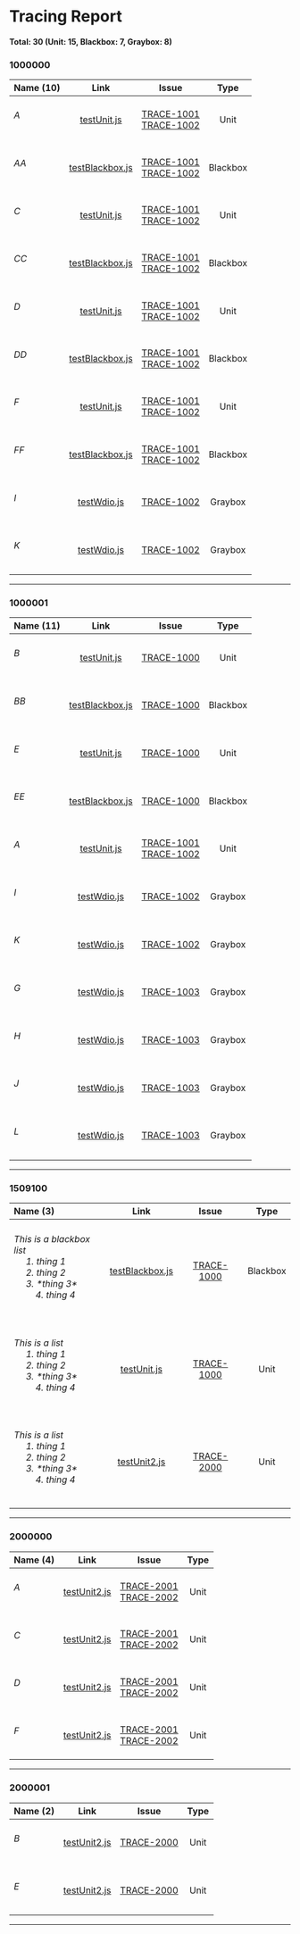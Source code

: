 # Tracing Report
#### Total: 30 (Unit: 15, Blackbox: 7, Graybox: 8)


### 1000000

| Name (10) | Link | Issue | Type |
| :--- | :---: | :---: | :---: |
| <h6>A</h6> | [testUnit.js](../demos/Unit/testUnit.js#L3) | [TRACE-1001](https://jira2.cerner.com/browse/TRACE-1001)<br/>[TRACE-1002](https://jira2.cerner.com/browse/TRACE-1002) | Unit |
| <h6>AA</h6> | [testBlackbox.js](../demos/Blackbox/testBlackbox.js#L3) | [TRACE-1001](https://jira2.cerner.com/browse/TRACE-1001)<br/>[TRACE-1002](https://jira2.cerner.com/browse/TRACE-1002) | Blackbox |
| <h6>C</h6> | [testUnit.js](../demos/Unit/testUnit.js#L3) | [TRACE-1001](https://jira2.cerner.com/browse/TRACE-1001)<br/>[TRACE-1002](https://jira2.cerner.com/browse/TRACE-1002) | Unit |
| <h6>CC</h6> | [testBlackbox.js](../demos/Blackbox/testBlackbox.js#L3) | [TRACE-1001](https://jira2.cerner.com/browse/TRACE-1001)<br/>[TRACE-1002](https://jira2.cerner.com/browse/TRACE-1002) | Blackbox |
| <h6>D</h6> | [testUnit.js](../demos/Unit/testUnit.js#L3) | [TRACE-1001](https://jira2.cerner.com/browse/TRACE-1001)<br/>[TRACE-1002](https://jira2.cerner.com/browse/TRACE-1002) | Unit |
| <h6>DD</h6> | [testBlackbox.js](../demos/Blackbox/testBlackbox.js#L3) | [TRACE-1001](https://jira2.cerner.com/browse/TRACE-1001)<br/>[TRACE-1002](https://jira2.cerner.com/browse/TRACE-1002) | Blackbox |
| <h6>F</h6> | [testUnit.js](../demos/Unit/testUnit.js#L3) | [TRACE-1001](https://jira2.cerner.com/browse/TRACE-1001)<br/>[TRACE-1002](https://jira2.cerner.com/browse/TRACE-1002) | Unit |
| <h6>FF</h6> | [testBlackbox.js](../demos/Blackbox/testBlackbox.js#L3) | [TRACE-1001](https://jira2.cerner.com/browse/TRACE-1001)<br/>[TRACE-1002](https://jira2.cerner.com/browse/TRACE-1002) | Blackbox |
| <h6>I</h6> | [testWdio.js](../demos/Graybox/testWdio.js#L18) | [TRACE-1002](https://jira2.cerner.com/browse/TRACE-1002) | Graybox |
| <h6>K</h6> | [testWdio.js](../demos/Graybox/testWdio.js#L18) | [TRACE-1002](https://jira2.cerner.com/browse/TRACE-1002) | Graybox |

<hr/>

### 1000001

| Name (11) | Link | Issue | Type |
| :--- | :---: | :---: | :---: |
| <h6>B</h6> | [testUnit.js](../demos/Unit/testUnit.js#L16) | [TRACE-1000](https://jira2.cerner.com/browse/TRACE-1000) | Unit |
| <h6>BB</h6> | [testBlackbox.js](../demos/Blackbox/testBlackbox.js#L15) | [TRACE-1000](https://jira2.cerner.com/browse/TRACE-1000) | Blackbox |
| <h6>E</h6> | [testUnit.js](../demos/Unit/testUnit.js#L16) | [TRACE-1000](https://jira2.cerner.com/browse/TRACE-1000) | Unit |
| <h6>EE</h6> | [testBlackbox.js](../demos/Blackbox/testBlackbox.js#L15) | [TRACE-1000](https://jira2.cerner.com/browse/TRACE-1000) | Blackbox |
| <h6>A</h6> | [testUnit.js](../demos/Unit/testUnit.js#L3) | [TRACE-1001](https://jira2.cerner.com/browse/TRACE-1001)<br/>[TRACE-1002](https://jira2.cerner.com/browse/TRACE-1002) | Unit |
| <h6>I</h6> | [testWdio.js](../demos/Graybox/testWdio.js#L3) | [TRACE-1002](https://jira2.cerner.com/browse/TRACE-1002) | Graybox |
| <h6>K</h6> | [testWdio.js](../demos/Graybox/testWdio.js#L3) | [TRACE-1002](https://jira2.cerner.com/browse/TRACE-1002) | Graybox |
| <h6>G</h6> | [testWdio.js](../demos/Graybox/testWdio.js#L3) | [TRACE-1003](https://jira2.cerner.com/browse/TRACE-1003) | Graybox |
| <h6>H</h6> | [testWdio.js](../demos/Graybox/testWdio.js#L3) | [TRACE-1003](https://jira2.cerner.com/browse/TRACE-1003) | Graybox |
| <h6>J</h6> | [testWdio.js](../demos/Graybox/testWdio.js#L3) | [TRACE-1003](https://jira2.cerner.com/browse/TRACE-1003) | Graybox |
| <h6>L</h6> | [testWdio.js](../demos/Graybox/testWdio.js#L3) | [TRACE-1003](https://jira2.cerner.com/browse/TRACE-1003) | Graybox |

<hr/>

### 1509100

| Name (3) | Link | Issue | Type |
| :--- | :---: | :---: | :---: |
| <h6>This is a blackbox list<br/>&nbsp;&nbsp;&nbsp;&nbsp; 1. thing 1<br/>&nbsp;&nbsp;&nbsp;&nbsp; 2. thing 2<br/>&nbsp;&nbsp;&nbsp;&nbsp; 3. \*thing 3\*<br/>&nbsp;&nbsp;&nbsp;&nbsp;&nbsp;&nbsp;&nbsp;&nbsp; 4. thing 4</h6> | [testBlackbox.js](../demos/Blackbox/testBlackbox.js#L15) | [TRACE-1000](https://jira2.cerner.com/browse/TRACE-1000) | Blackbox |
| <h6>This is a list<br/>&nbsp;&nbsp;&nbsp;&nbsp; 1. thing 1<br/>&nbsp;&nbsp;&nbsp;&nbsp; 2. thing 2<br/>&nbsp;&nbsp;&nbsp;&nbsp; 3. \*thing 3\*<br/>&nbsp;&nbsp;&nbsp;&nbsp;&nbsp;&nbsp;&nbsp;&nbsp; 4. thing 4</h6> | [testUnit.js](../demos/Unit/testUnit.js#L16) | [TRACE-1000](https://jira2.cerner.com/browse/TRACE-1000) | Unit |
| <h6>This is a list<br/>&nbsp;&nbsp;&nbsp;&nbsp; 1. thing 1<br/>&nbsp;&nbsp;&nbsp;&nbsp; 2. thing 2<br/>&nbsp;&nbsp;&nbsp;&nbsp; 3. \*thing 3\*<br/>&nbsp;&nbsp;&nbsp;&nbsp;&nbsp;&nbsp;&nbsp;&nbsp; 4. thing 4</h6> | [testUnit2.js](../demos/Unit/testUnit2.js#L15) | [TRACE-2000](https://jira2.cerner.com/browse/TRACE-2000) | Unit |

<hr/>

### 2000000

| Name (4) | Link | Issue | Type |
| :--- | :---: | :---: | :---: |
| <h6>A</h6> | [testUnit2.js](../demos/Unit/testUnit2.js#L3) | [TRACE-2001](https://jira2.cerner.com/browse/TRACE-2001)<br/>[TRACE-2002](https://jira2.cerner.com/browse/TRACE-2002) | Unit |
| <h6>C</h6> | [testUnit2.js](../demos/Unit/testUnit2.js#L3) | [TRACE-2001](https://jira2.cerner.com/browse/TRACE-2001)<br/>[TRACE-2002](https://jira2.cerner.com/browse/TRACE-2002) | Unit |
| <h6>D</h6> | [testUnit2.js](../demos/Unit/testUnit2.js#L3) | [TRACE-2001](https://jira2.cerner.com/browse/TRACE-2001)<br/>[TRACE-2002](https://jira2.cerner.com/browse/TRACE-2002) | Unit |
| <h6>F</h6> | [testUnit2.js](../demos/Unit/testUnit2.js#L3) | [TRACE-2001](https://jira2.cerner.com/browse/TRACE-2001)<br/>[TRACE-2002](https://jira2.cerner.com/browse/TRACE-2002) | Unit |

<hr/>

### 2000001

| Name (2) | Link | Issue | Type |
| :--- | :---: | :---: | :---: |
| <h6>B</h6> | [testUnit2.js](../demos/Unit/testUnit2.js#L15) | [TRACE-2000](https://jira2.cerner.com/browse/TRACE-2000) | Unit |
| <h6>E</h6> | [testUnit2.js](../demos/Unit/testUnit2.js#L15) | [TRACE-2000](https://jira2.cerner.com/browse/TRACE-2000) | Unit |

<hr/>